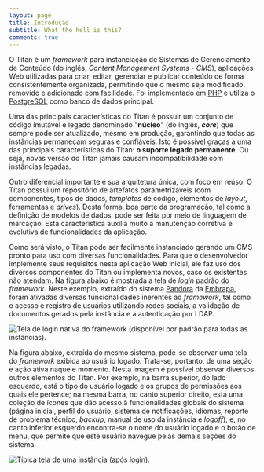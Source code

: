 ```yaml
---
layout: page
title: Introdução
subtitle: What the hell is this?
comments: true
---
```


O Titan é um *framework* para instanciação de Sistemas de Gerenciamento de Conteúdo (do inglês, *Content Management Systems - CMS*), aplicações Web utilizadas para criar, editar, gerenciar e publicar conteúdo de forma consistentemente organizada, permitindo que o mesmo seja modificado, removido e adicionado com facilidade. Foi implementado em [PHP](http://php.net) e utiliza o [PostgreSQL](http://postgresql.org) como banco de dados principal.

Uma das principais características do Titan é possuir um conjunto de código imutável e legado denominado "**núcleo**" (do inglês, **_core_**) que sempre pode ser atualizado, mesmo em produção, garantindo que todas as instâncias permaneçam seguras e confiáveis. Isto é possível graças à uma das principais características do Titan: **o suporte legado permanente**. Ou seja, novas versão do Titan jamais causam incompatibilidade com instâncias legadas.

Outro diferencial importante é sua arquitetura única, com foco em reúso. O Titan possui um repositório de artefatos parametrizáveis (com componentes, tipos de dados, *templates* de código, elementos de *layout*, ferramentas e *drives*). Desta forma, boa parte da programação, tal como a definição de modelos de dados, pode ser feita por meio de linguagem de marcação. Esta característica auxilia muito a manutenção corretiva e  evolutiva de funcionalidades da aplicação.

Como será visto, o Titan pode ser facilmente instanciado gerando um CMS pronto para uso com diversas funcionalidades. Para que o desenvolvedor implemente seus requisitos nesta aplicação Web inicial, ele faz uso dos diversos componentes do Titan ou implementa novos, caso os existentes não atendam. Na figura abaixo é mostrada a tela de *login* padrão do *framework*. Neste exemplo, extraído do sistema [Pandora](http://cloud.cnpgc.embrapa.br/pandora) da [Embrapa](http://embrapa.br), foram ativadas diversas funcionalidades inerentes ao *framework*, tal como o acesso e registro de usuários utilizando redes sociais, a validação de documentos gerados pela instância e a autenticação por LDAP.

![Tela de *login* nativa do *framework* (disponível por padrão para todas as instâncias).](/docs/images/image_0.png)

Na figura abaixo, extraída do mesmo sistema, pode-se observar uma tela do *framework* exibida ao usuário logado. Trata-se, portanto, de uma seção e ação ativa naquele momento. Nesta imagem é possível observar diversos outros elementos do Titan. Por exemplo, na barra superior, do lado esquerdo, está o tipo do usuário logado e os grupos de permissões aos quais ele pertence; na mesma barra, no canto superior direito, está uma coleção de ícones que dão acesso à funcionalidades globais do sistema (página inicial, perfil do usuário, sistema de notificações, idiomas, reporte de problema técnico, *backup*, manual de uso da instância e *logoff*); e, no canto inferior esquerdo encontra-se o nome do usuário logado e o botão de menu, que permite que este usuário navegue pelas demais seções do sistema.

![Típica tela de uma instância (após *login*).](/docs/images/image_1.png)
